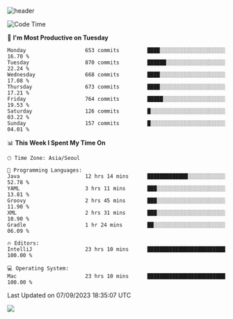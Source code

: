 ![header](https://capsule-render.vercel.app/api?type=Egg&color=timeAuto&height=300&section=header&text=PoPo&fontSize=90&animation=fadeIn)

  <!--START_SECTION:waka-->
![Code Time](http://img.shields.io/badge/Code%20Time-1%2C166%20hrs%2038%20mins-blue)

📅 **I'm Most Productive on Tuesday** 

```text
Monday                   653 commits         ████░░░░░░░░░░░░░░░░░░░░░   16.70 % 
Tuesday                  870 commits         ██████░░░░░░░░░░░░░░░░░░░   22.24 % 
Wednesday                668 commits         ████░░░░░░░░░░░░░░░░░░░░░   17.08 % 
Thursday                 673 commits         ████░░░░░░░░░░░░░░░░░░░░░   17.21 % 
Friday                   764 commits         █████░░░░░░░░░░░░░░░░░░░░   19.53 % 
Saturday                 126 commits         █░░░░░░░░░░░░░░░░░░░░░░░░   03.22 % 
Sunday                   157 commits         █░░░░░░░░░░░░░░░░░░░░░░░░   04.01 % 
```


📊 **This Week I Spent My Time On** 

```text
🕑︎ Time Zone: Asia/Seoul

💬 Programming Languages: 
Java                     12 hrs 14 mins      █████████████░░░░░░░░░░░░   52.78 % 
YAML                     3 hrs 11 mins       ███░░░░░░░░░░░░░░░░░░░░░░   13.81 % 
Groovy                   2 hrs 45 mins       ███░░░░░░░░░░░░░░░░░░░░░░   11.90 % 
XML                      2 hrs 31 mins       ███░░░░░░░░░░░░░░░░░░░░░░   10.90 % 
Gradle                   1 hr 24 mins        ██░░░░░░░░░░░░░░░░░░░░░░░   06.09 % 

🔥 Editors: 
IntelliJ                 23 hrs 10 mins      █████████████████████████   100.00 % 

💻 Operating System: 
Mac                      23 hrs 10 mins      █████████████████████████   100.00 % 
```


 Last Updated on 07/09/2023 18:35:07 UTC
<!--END_SECTION:waka-->



<img src="https://capsule-render.vercel.app/api?type=Egg&color=timeAuto&height=300&section=footer&text=PoPo&fontSize=90&animation=fadeIn&reversal=true" />
